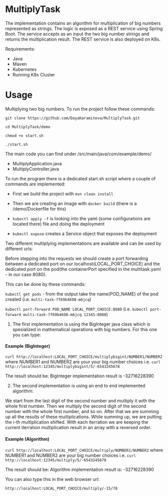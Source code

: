 # MultiplyTask
  
The implementation contains an algorithm for multiplication of big numbers represented as strings. The logic is exposed as a REST service using Spring Boot. The service accepts as an input the two big number strings and returns the multiplication result. The REST service is also deployed on K8s.

Requirements:
  - Java
  - Maven
  - Kubernetes
  - Running K8s Cluster

# Usage

Multiplying two big numbers.
To run the project follow these commands:

`git clone https://github.com/DayaKaramiteva/MultiplyTask.git`

`cd MultiplyTask/demo`

`chmod +x start.sh`

`./start.sh`


The main code you can find under /src/main/java/com/example/demo/
  - MultiplyApplication.java
  - MultiplyController.java

To run the program there is a dedicated start.sh script where a couple of commands are implemented:

- First we build the project with `mvn clean install` 

- Then we are creating an image with `docker build` (there is a /demo/Dockerfile for this)

- `kubectl apply -f` is looking into the yaml (some configurations are located there) file and doing the deployment

- `kubectl expose` creates a Service object that exposes the deployment


Two different multiplying implementations are available and can be used by different urls:

Before stepping into the requests we should create a port forwarding between a dedicated port on our localhost(LOCAL_PORT_CHOICE) and the dedicated port on the pod(the containerPort specified in the multitask.yaml - in our case 8080). 

This can be done by these commands:

`kubectl get pods` - from the output take the name(POD_NAME) of the pod created (i.e. `multi-task-7f69b4698-m6jcq`)

`kubectl port-forward POD_NAME LOCAL_PORT_CHOICE:8080` (i.e. `kubectl port-forward multi-task-7f69b4698-m6jcq 12345:8080`)

1. The first implementation is using the BigInteger java class which is spesialized in mathematical operations with big numbers. 
   For this one you can type:
#### Example (BigInteger)
`curl http://localhost:LOCAL_PORT_CHOICE/multiplybigint/NUMBER1/NUMBER2` where NUMBER1 and NUMBER2 are your your big number choices 
i.e. `curl http://localhost:12345/multiplybigint/5/-6543245678`

The result should be:
BigInteger implementation result is -32716228390
  
2. The second implementation is using an end to end implemented algorithm: 
  
  We start from the last digit of the second number and multiply it with the whole first number. Then we multiply the second digit of the second number with the whole first number, and so on. After that we are summing up all the results of these multiplications. While summing up, we are putting the i-th multiplication shifted. With each iterration we are keeping the current iterration multiplication result in an array with a reversed order.

  #### Example (Algorithm)
  `curl http://localhost:LOCAL_PORT_CHOICE/multiply/NUMBER1/NUMBER2` where NUMBER1 and NUMBER2 are your big number choices
  i.e. `curl http://localhost:12345/multiply/5/-6543245678`
  
  Тhe result should be:
  Algorithm implementation result is: -32716228390  
  
  You can also type this in the web browser url:
  
  `http://localhost:LOCAL_PORT_CHOICE/multiply/-15/78`
  
  
   

